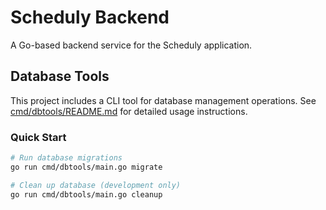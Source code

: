 # Scheduly Backend

A Go-based backend service for the Scheduly application.

## Database Tools

This project includes a CLI tool for database management operations. See [cmd/dbtools/README.md](cmd/dbtools/README.md) for detailed usage instructions.

### Quick Start

```bash
# Run database migrations
go run cmd/dbtools/main.go migrate

# Clean up database (development only)
go run cmd/dbtools/main.go cleanup
```
